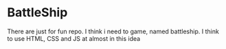 # BattleShip
There are just for fun repo. I think i need to game, named battleship.
I think to use HTML, CSS and JS at almost in this idea
